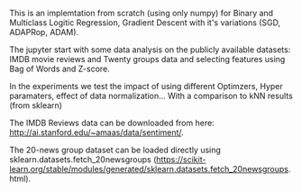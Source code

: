
This is an implemtation from scratch (using only numpy) for Binary and Multiclass Logitic Regression, Gradient Descent with it's variations (SGD, ADAPRop, ADAM). 

The jupyter start with some data analysis on the publicly available datasets: IMDB movie reviews and Twenty groups data and selecting features using Bag of Words and Z-score.

In the experiments we test the impact of using different Optimzers, Hyper paramaters, effect of data normalization... With a comparison to kNN results (from sklearn)

The IMDB Reviews data can be downloaded from here: http://ai.stanford.edu/~amaas/data/sentiment/.

The 20-news group dataset can be loaded directly using sklearn.datasets.fetch_20newsgroups 
(https://scikit-learn.org/stable/modules/generated/sklearn.datasets.fetch_20newsgroups. 
html).
